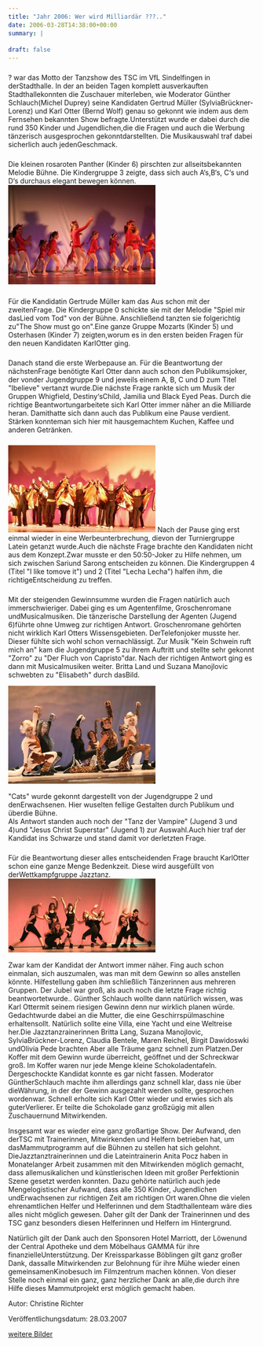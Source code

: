 ```yaml
---
title: "Jahr 2006: Wer wird Milliardär ???.."
date: 2006-03-28T14:38:00+00:00
summary: |
    
draft: false
---
```


### 

? war das Motto der Tanzshow des TSC im VfL Sindelfingen in derStadthalle. In der an beiden Tagen komplett ausverkauften Stadthallekonnten die Zuschauer miterleben, wie Moderator Günther Schlauch(Michel Duprey) seine Kandidaten Gertrud Müller (SylviaBrückner-Lorenz) und Karl Otter (Bernd Wolf) genau so gekonnt wie indem aus dem Fernsehen bekannten Show befragte.Unterstützt wurde er dabei durch die rund 350 Kinder und Jugendlichen,die die Fragen und auch die Werbung tänzerisch ausgesprochen gekonntdarstellten. Die Musikauswahl traf dabei sicherlich auch jedenGeschmack.

### 

Die kleinen rosaroten Panther (Kinder 6) pirschten zur allseitsbekannten Melodie Bühne. Die Kindergruppe 3 zeigte, dass sich auch A‘s,B‘s, C‘s und D‘s durchaus elegant bewegen können.  
![files/vfl/2006/070328_2_1.jpg](070328_2_1.jpg)

### 

Für die Kandidatin Gertrude Müller kam das Aus schon mit der zweitenFrage. Die Kindergruppe 0 schickte sie mit der Melodie "Spiel mir dasLied vom Tod" von der Bühne. Anschließend tanzten sie folgerichtig zu"The Show must go on".Eine ganze Gruppe Mozarts (Kinder 5) und Osterhasen (Kinder 7) zeigten,worum es in den ersten beiden Fragen für den neuen Kandidaten KarlOtter ging.

### 

Danach stand die erste Werbepause an. Für die Beantwortung der nächstenFrage benötigte Karl Otter dann auch schon den Publikumsjoker, der vonder Jugendgruppe 9 und jeweils einem A, B, C und D zum Titel "Ibelieve" vertanzt wurde.Die nächste Frage rankte sich um Musik der Gruppen Whigfield, Destiny‘sChild, Jamilia und Black Eyed Peas. Durch die richtige Beantwortungarbeitete sich Karl Otter immer näher an die Milliarde heran. Damithatte sich dann auch das Publikum eine Pause verdient. Stärken konnteman sich hier mit hausgemachtem Kuchen, Kaffee und anderen Getränken.

### 

![files/vfl/2006/070328_2_2.jpg](070328_2_2.jpg) Nach der Pause ging erst einmal wieder in eine Werbeunterbrechung, dievon der Turniergruppe Latein getanzt wurde.Auch die nächste Frage brachte den Kandidaten nicht aus dem Konzept.Zwar musste er den 50:50-Joker zu Hilfe nehmen, um sich zwischen Sariund Sarong entscheiden zu können. Die Kindergruppen 4 (Titel "I like tomove it") und 2 (Titel "Lecha Lecha") halfen ihm, die richtigeEntscheidung zu treffen.  
  


### 

Mit der steigenden Gewinnsumme wurden die Fragen natürlich auch immerschwieriger. Dabei ging es um Agentenfilme, Groschenromane undMusicalmusiken. Die tänzerische Darstellung der Agenten (Jugend 6)führte ohne Umweg zur richtigen Antwort. Groschenromane gehörten nicht wirklich Karl Otters Wissensgebieten. DerTelefonjoker musste her. Dieser fühlte sich wohl schon vernachlässigt. Zur Musik "Kein Schwein ruft mich an" kam die Jugendgruppe 5 zu ihrem Auftritt und stellte sehr gekonnt "Zorro" zu "Der Fluch von Capristo"dar. Nach der richtigen Antwort ging es dann mit Musicalmusiken weiter. Britta Land und Suzana Manojlovic schwebten zu "Elisabeth" durch dasBild.

![files/vfl/2006/070328_2_3.jpg](070328_2_3.jpg)

"Cats" wurde gekonnt dargestellt von der Jugendgruppe 2 und denErwachsenen. Hier wuselten fellige Gestalten durch Publikum und überdie Bühne.  
Als Antwort standen auch noch der "Tanz der Vampire" (Jugend 3 und 4)und "Jesus Christ Superstar" (Jugend 1) zur Auswahl.Auch hier traf der Kandidat ins Schwarze und stand damit vor derletzten Frage.

### 

Für die Beantwortung dieser alles entscheidenden Frage braucht KarlOtter schon eine ganze Menge Bedenkzeit. Diese wird ausgefüllt von derWettkampfgruppe Jazztanz.  
![files/vfl/2007/070328_2_4.jpg](070328_2_4.jpg)

Zwar kam der Kandidat der Antwort immer näher. Fing auch schon einmalan, sich auszumalen, was man mit dem Gewinn so alles anstellen könnte. Hilfestellung gaben ihm schließlich Tänzerinnen aus mehreren Gruppen. Der Jubel war groß, als auch noch die letzte Frage richtig beantwortetwurde.. Günther Schlauch wollte dann natürlich wissen, was Karl Ottermit seinem riesigen Gewinn denn nur wirklich planen würde. Gedachtwurde dabei an die Mutter, die eine Geschirrspülmaschine erhaltensollt. Natürlich sollte eine Villa, eine Yacht und eine Weltreise her.Die Jazztanzrainerinnen Britta Lang, Suzana Manojlovic, SylviaBrückner-Lorenz, Claudia Bentele, Maren Reichel, Birgit Dawidoswki undOlivia Pede brachten Aber alle Träume ganz schnell zum Platzen.Der Koffer mit dem Gewinn wurde überreicht, geöffnet und der Schreckwar groß. Im Koffer waren nur jede Menge kleine Schokoladentafeln. Dergeschockte Kandidat konnte es gar nicht fassen. Moderator GüntherSchlauch machte ihm allerdings ganz schnell klar, dass nie über dieWährung, in der der Gewinn ausgezahlt werden sollte, gesprochen wordenwar. Schnell erholte sich Karl Otter wieder und erwies sich als guterVerlierer. Er teilte die Schokolade ganz großzügig mit allen Zuschauernund Mitwirkenden.

Insgesamt war es wieder eine ganz großartige Show. Der Aufwand, den derTSC mit Trainerinnen, Mitwirkenden und Helfern betrieben hat, um dasMammutprogramm auf die Bühnen zu stellen hat sich gelohnt. DieJazztanztrainerinnen und die Lateintrainerin Anita Pocz haben in Monatelanger Arbeit zusammen mit den Mitwirkenden möglich gemacht, dass allemusikalichen und künstlerischen Ideen mit großer Perfektionin Szene gesetzt werden konnten. Dazu gehörte natürlich auch jede Mengelogistischer Aufwand, dass alle 350 Kinder, Jugendlichen undErwachsenen zur richtigen Zeit am richtigen Ort waren.Ohne die vielen ehrenamtlichen Helfer und Helferinnen und dem Stadthallenteam wäre dies alles nicht möglich gewesen. Daher gilt der Dank der Trainerinnen und des TSC ganz besonders diesen Helferinnen und Helfern im Hintergrund.

Natürlich gilt der Dank auch den Sponsoren Hotel Marriott, der Löwenund der Central Apotheke und dem Möbelhaus GAMMA für ihre finanzielleUnterstützung. Der Kreissparkasse Böblingen gilt ganz großer Dank, dassalle Mitwirkenden zur Belohnung für ihre Mühe wieder einen gemeinsamenKinobesuch im Filmzentrum machen können. Von dieser Stelle noch einmal ein ganz, ganz herzlicher Dank an alle,die durch ihre Hilfe dieses Mammutprojekt erst möglich gemacht haben.

Autor: Christine Richter

Veröffentlichungsdatum: 28.03.2007

[weitere Bilder](show-2006.html)


